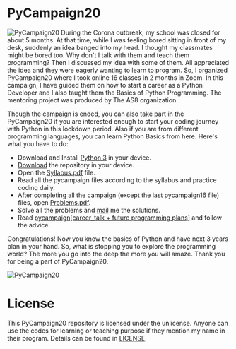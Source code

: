 # PyCampaign20
![PyCampaign20](https://github.com/ahammadshawki8/PyCampaign20/blob/master/image/PyCampaign20.jpg)
During the Corona outbreak, my school was closed for about 5 months. At that time, while I was feeling bored sitting in front of my desk, suddenly an idea banged into my head. I thought my classmates might be bored too. Why don't I talk with them and teach them programming? Then I discussed my idea with some of them. All appreciated the idea and they were eagerly wanting to learn to program. So, I organized PyCampaign20 where I took online 16 classes in 2 months in Zoom. In this campaign, I have guided them on how to start a career as a Python Developer and I also taught them the Basics of Python Programming. The mentoring project was produced by The AS8 organization.

Though the campaign is ended, you can also take part in the PyCampaign20 if you are interested enough to start your coding journey with Python in this lockdown period.
Also if you are from different programming languages, you can learn Python Basics from here.
Here's what you have to do:
  * Download and Install [Python 3](https://www.python.org/downloads/) in your device.
  * [Download](https://github.com/ahammadshawki8/PyCampaign20.git) the repository in your device.
  * Open the [Syllabus.pdf](https://github.com/ahammadshawki8/PyCampaign20/blob/master/%231%20Syllabus.pdf) file.
  * Read all the pycampaign files according to the syllabus and practice coding daily.
  * After completing all the campaign (except the last pycampaign16 file) files, open [Problems.pdf](https://github.com/ahammadshawki8/PyCampaign20/blob/master/%232%20Problems.pdf).
  * Solve all the problems and [mail](mailto:ahammadshawki8@gmail.com) me the solutions.
  * Read [pycampaign[career_talk + future programming plans]](https://github.com/ahammadshawki8/PyCampaign20/blob/master/pycampaign16%5Bcareer_talk%20%2B%20future%20programming%20plans%5D.txt) and follow the advice.
  
Congratulations! Now you know the basics of Python and have next 3 years plan in your hand. So, what is stopping you to explore the programming world? The more you go into the deep the more you will amaze. Thank you for being a part of PyCampaign20.


![PyCampaign20](https://github.com/ahammadshawki8/PyCampaign20/blob/master/image/thanks.jpg)


# License
This PyCampaign20 repository is licensed under the unlicense. Anyone can use the codes for learning or teaching purpose if they mention my name in their program.
Details can be found in [LICENSE](https://github.com/ahammadshawki8/PyCampaign20/blob/master/LICENSE).
